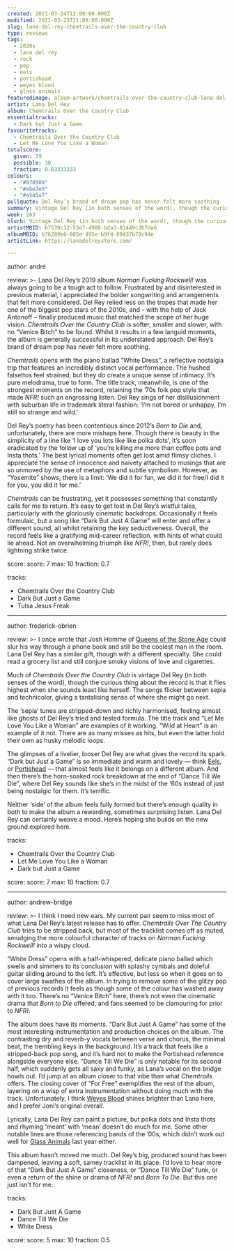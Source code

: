 ```yaml
---
created: 2021-03-24T12:00:00.000Z
modified: 2021-03-25T21:00:00.000Z
slug: lana-del-rey-chemtrails-over-the-country-club
type: reviews
tags:
  - 2020s
  - lana del rey
  - rock
  - pop
  - eels
  - portishead
  - weyes blood
  - glass animals
featuredimage: album-artwork/chemtrails-over-the-country-club-lana-del-rey.jpg
artist: Lana Del Rey
album: Chemtrails Over the Country Club
essentialtracks:
  - Dark but Just a Game
favouritetracks:
  - Chemtrails Over the Country Club
  - Let Me Love You Like a Woman
totalscore:
  given: 19
  possible: 30
  fraction: 0.63333333
colours:
  - "#070508"
  - "#ebe7e6"
  - "#a5a5a7"
pullquote: Del Rey’s brand of dream pop has never felt more soothing
summary: Vintage Del Rey (in both senses of the word), though the curious thing about the record is that it flies highest when she sounds least like herself. The songs flicker between sepia and technicolor, giving a tantalising sense of where she might go next.
week: 263
blurb: Vintage Del Rey (in both senses of the word), though the curious thing about the record is that it flies highest when she sounds least like herself.
artistMBID: b7539c32-53e7-4908-bda3-81449c367da6
albumMBID: b76289b0-605e-495e-b9f4-80437b70c94e
artistLink: https://lanadelreystore.com/

---
```


author: andré

review: >-
  Lana Del Rey’s 2019 album _Norman Fucking Rockwell!_ was always going to be a tough act to follow. Frustrated by and disinterested in previous material, I appreciated the bolder songwriting and arrangements that felt more considered. Del Rey relied less on the tropes that made her one of the biggest pop stars of the 2010s, and - with the help of Jack Antonoff – finally produced music that matched the scope of her huge vision. _Chemtrails Over the Country Club_ is softer, smaller and slower, with no “Venice Bitch” to be found. Whilst it results in a few languid moments, the album is generally successful in its understated approach. Del Rey’s brand of dream pop has never felt more soothing.

  _Chemtrails_ opens with the piano ballad “White Dress”, a reflective nostalgia trip that features an incredibly distinct vocal performance. The hushed falsettos feel strained, but they do create a unique sense of intimacy. It’s pure melodrama, true to form. The title track, meanwhile, is one of the strongest moments on the record, retaining the ’70s folk pop style that made _NFR!_ such an engrossing listen. Del Rey sings of her disillusionment with suburban life in trademark literal fashion: ‘I’m not bored or unhappy, I’m still so strange and wild.’

  Del Rey’s poetry has been contentious since 2012’s _Born to Die_ and, unfortunately, there are more mishaps here. Though there is beauty in the simplicity of a line like ‘I love you lots like like polka dots’, it’s soon eradicated by the follow up of ‘you’re killing me more than coffee pots and Insta thots.’ The best lyrical moments often get lost amid flimsy cliches. I appreciate the sense of innocence and naivety attached to musings that are so unmoved by the use of metaphors and subtle symbolism. However, as “Yosemite” shows, there is a limit: ‘We did it for fun, we did it for free/I did it for you, you did it for me.’

  _Chemtrails_ can be frustrating, yet it possesses something that constantly calls for me to return. It’s easy to get lost in Del Rey’s wistful tales, particularly with the gloriously cinematic backdrops. Occasionally it feels formulaic, but a song like “Dark But Just A Game” will enter and offer a different sound, all whilst retaining the key seductiveness. Overall, the record feels like a gratifying mid-career reflection, with hints of what could lie ahead. Not an overwhelming triumph like _NFR!_, then, but rarely does lightning strike twice.

score:
  score: 7
  max: 10
  fraction: 0.7

tracks:
  - Chemtrails Over the Country Club
  - Dark But Just a Game
  - Tulsa Jesus Freak

---

author: frederick-obrien

review: >-
  I once wrote that Josh Homme of [Queens of the Stone Age](/reviews/queens-of-the-stone-age-villains/) could slur his way through a phone book and still be the coolest man in the room. Lana Del Rey has a similar gift, though with a different specialty. She could read a grocery list and still conjure smoky visions of love and cigarettes.

  Much of _Chemtrails Over the Country Club_ is vintage Del Rey (in both senses of the word), though the curious thing about the record is that it flies highest when she sounds least like herself. The songs flicker between sepia and technicolor, giving a tantalising sense of where she might go next.

  The ‘sepia’ tunes are stripped-down and richly harmonised, feeling almost like ghosts of Del Rey’s tried and tested formula. The title track and “Let Me Love You Like a Woman” are examples of it working. “Wild at Heart” is an example of it not. There are as many misses as hits, but even the latter hold their own as husky melodic loops.

  The glimpses of a livelier, looser Del Rey are what gives the record its spark. “Dark but Just a Game” is so immediate and warm and lovely — think [Eels](/reviews/eels-daisies-of-the-galaxy/), or [Portishead](/reviews/portishead-dummy/) — that almost feels like it belongs on a different album. And then there’s the horn-soaked rock breakdown at the end of “Dance Till We Die”, where Del Rey sounds like she’s in the midst of the ‘60s instead of just being nostalgic for them. It’s terrific.

  Neither ‘side’ of the album feels fully formed but there’s enough quality in both to make the album a rewarding, sometimes surprising listen. Lana Del Rey can certainly weave a mood. Here’s hoping she builds on the new ground explored here.
  
tracks:
  - Chemtrails Over the Country Club
  - Let Me Love You Like a Woman
  - Dark but Just a Game

score:
  score: 7
  max: 10
  fraction: 0.7

---

author: andrew-bridge

review: >-
  I think I need new ears. My current pair seem to miss most of what Lana Del Rey’s latest release has to offer. _Chemtrails Over The Country Club_ tries to be stripped back, but most of the tracklist comes off as muted, smudging the more colourful character of tracks on _Norman Fucking Rockwell!_ into a wispy cloud.

  “White Dress” opens with a half-whispered, delicate piano ballad which swells and simmers to its conclusion with splashy cymbals and doleful guitar sliding around to the left. It’s effective, but less so when it goes on to cover large swathes of the album. In trying to remove some of the glitzy pop of previous records it feels as though some of the colour has washed away with it too. There’s no “Venice Bitch” here, there’s not even the cinematic drama that _Born to Die_ offered, and fans seemed to be clamouring for prior to _NFR!_.

  The album does have its moments. “Dark But Just A Game” has some of the most interesting instrumentation and production choices on the album. The contrasting dry and reverb-y vocals between verse and chorus, the minimal beat, the trembling keys in the background. It’s a track that feels like a stripped-back pop song, and it’s hard not to make the Portishead reference alongside everyone else. “Dance Till We Die” is only notable for its second half, which suddenly gets all saxy and funky, as Lana’s vocal on the bridge howls out. I’d jump at an album closer to that vibe than what _Chemtrails_ offers. The closing cover of “For Free” exemplifies the rest of the album, layering on a wisp of extra instrumentation without doing much with the track. Unfortunately, I think [Weyes Blood](/reviews/weyes-blood-titanic-rising/) shines brighter than Lana here, and I prefer Joni’s original overall.

  Lyrically, Lana Del Rey can paint a picture, but polka dots and Insta thots and rhyming ‘meant’ with ‘mean’ doesn’t do much for me. Some other notable lines are those referencing bands of the ’00s, which didn’t work out well for [Glass Animals](/reviews/glass-animals-dreamland) last year either.

  This album hasn’t moved me much. Del Rey’s big, produced sound has been dampened, leaving a soft, samey tracklist in its place. I’d love to hear more of that “Dark But Just A Game” closeness, or “Dance Till We Die” funk, or even a return of the shine or drama of _NFR!_ and _Born To Die_. But this one just isn’t for me.

tracks:
  - Dark But Just A Game
  - Dance Till We Die
  - White Dress

score:
  score: 5
  max: 10
  fraction: 0.5
